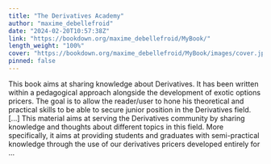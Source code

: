 ```yaml
---
title: "The Derivatives Academy"
author: "maxime_debellefroid"
date: "2024-02-20T10:57:38Z"
link: "https://bookdown.org/maxime_debellefroid/MyBook/"
length_weight: "100%"
cover: "https://bookdown.org/maxime_debellefroid/MyBook/images/cover.jpg"
pinned: false
---
```


This book aims at sharing knowledge about Derivatives. It has been written within a pedagogical approach alongside the development of exotic options pricers. The goal is to allow the reader/user to hone his theoretical and practical skills to be able to secure junior position in the Derivatives field. [...] This material aims at serving the Derivatives community by sharing knowledge and thoughts about different topics in this field. More specifically, it aims at providing students and graduates with semi-practical knowledge through the use of our derivatives pricers developed entirely for ...
